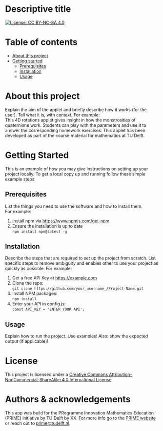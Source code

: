 <!--- Pick a self explananatory title! -->
# Descriptive title
[![License: CC BY-NC-SA 4.0](https://img.shields.io/badge/License-CC%20BY--NC--SA%204.0-lightgrey.svg)](https://creativecommons.org/licenses/by-nc-sa/4.0/)

# Table of contents
- [About this project](#about-this-project)
- [Getting started](#getting-started)
    - [Prerequisites](#prerequisites)
    - [Installation](#installation)
    - [Usage](#usage)

# About this project
Explain the aim of the applet and briefly describe how it works (for the user). Tell what it is, with context. For example:  
This 4D rotations applet gives insight in how the monstrosities of quaternions work. Students can play with the parameters and use it to answer the corresponding homework exercises. This applet has been developed as part of the course material for mathematics at TU Delft.

# Getting Started
This is an example of how you may give instructions on setting up your project locally. To get a local copy up and running follow these simple example steps:

## Prerequisites
List the things you need to use the software and how to install them.  
For example:  
1) Install npm via https://www.npmjs.com/get-npm  
2) Ensure the installation is up to date  
```npm install npm@latest -g```

## Installation
Describe the steps that are required to set up the project from scratch. List specific steps to remove ambiguity and enables other to use your project as quickly as possible. For example:  
1) Get a free API Key at https://example.com  
2) Clone the repo:  
```git clone https://github.com/your_username_/Project-Name.git```  
3) Install NPM packages:  
```npm install```  
4) Enter your API in config.js:  
```const API_KEY = 'ENTER YOUR API';```

## Usage
Explain how to run the project. Use examples! Also: show the expected output (if applicable)!

# License
This project is licensed under a [Creative Commons Attribution-NonCommercial-ShareAlike 4.0 International License](https://creativecommons.org/licenses/by-nc-sa/4.0/).

# Authors & acknowledgements
This app was build for the PRogramme Innovation Mathematics Education (PRIME) initiative by TU Delft by XX. For more info go to the [PRIME website](https://www.tudelft.nl/prime) or reach out to prime@tudelft.nl.
